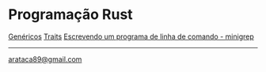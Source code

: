 # Programação Rust

[Genéricos](https://github.com/arataca89/rust/tree/main/genericos)
[Traits](https://github.com/arataca89/rust/tree/main/traits)
[Escrevendo um programa de linha de comando - minigrep](https://github.com/arataca89/rust/tree/main/minigrep)



---
arataca89@gmail.com
